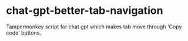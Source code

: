 # chat-gpt-better-tab-navigation
Tampermonkey script for chat gpt which makes tab move through 'Copy code' buttons.

